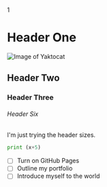 1
# Header One
![Image of Yaktocat](https://octodex.github.com/images/yaktocat.png)

## Header Two

### Header Three

###### Header Six

I'm just trying the header sizes.

``` python
print (x+5)
```

- [ ] Turn on GitHub Pages
- [ ] Outline my portfolio
- [ ] Introduce myself to the world
